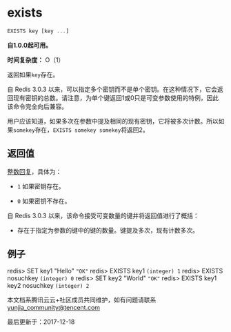 # exists

```javascript
EXISTS key [key ...]
```

**自1.0.0起可用。**

**时间复杂度：** O（1）

返回如果`key`存在。

自 Redis 3.0.3 以来，可以指定多个密钥而不是单个密钥。在这种情况下，它会返回现有密钥的总数。请注意，为单个键返回1或0只是可变参数使用的特例，因此该命令完全向后兼容。

用户应该知道，如果多次在参数中提及相同的现有密钥，它将被多次计数。所以如果`somekey`存在，`EXISTS somekey somekey`将返回2。

## 返回值

[整数回复](https://redis.io/topics/protocol#integer-reply)，具体为：

- `1` 如果密钥存在。

- `0` 如果密钥不存在。

自 Redis 3.0.3 以来，该命令接受可变数量的键并将返回值进行了概括：

- 存在于指定为参数的键中的键的数量。键提及多次，现有计数多次。

## 例子

redis> SET key1 "Hello" `"OK"` redis> EXISTS key1 `(integer) 1` redis> EXISTS nosuchkey `(integer) 0` redis> SET key2 "World" `"OK"` redis> EXISTS key1 key2 nosuchkey `(integer) 2`

本文档系腾讯云云+社区成员共同维护，如有问题请联系 yunjia_community@tencent.com

最后更新于：2017-12-18